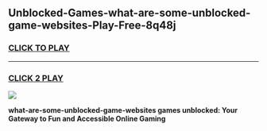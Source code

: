 
## Unblocked-Games-what-are-some-unblocked-game-websites-Play-Free-8q48j
<h3>
<a href="https://premium76.site?title=what-are-some-unblocked-game-websites&ref=23A">CLICK TO PLAY</a></h3>
<hr>

<h3>
<a href="https://premium76.site?title=what-are-some-unblocked-game-websites&ref=23A">CLICK 2 PLAY</a>
  
</h3>

<a href="https://premium76.site?title=what-are-some-unblocked-game-websites&ref=23A"><img src="https://clearcache.store/games.png"></a>


**what-are-some-unblocked-game-websites games unblocked: Your Gateway to Fun and Accessible Online Gaming**
